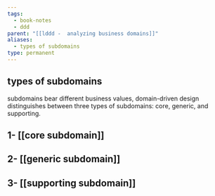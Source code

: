 ```yaml
---
tags:
  - book-notes
  - ddd
parent: "[[lddd -  analyzing business domains]]"
aliases:
  - types of subdomains
type: permanent
---
```

## types of subdomains

subdomains bear different business values, domain-driven design distinguishes between three types of subdomains: core, generic, and supporting. 

## 1- [[core subdomain]]
## 2- [[generic subdomain]]
## 3- [[supporting subdomain]]

